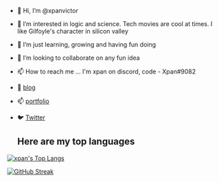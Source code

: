 - 👋 Hi, I’m @xpanvictor
- 👀 I’m interested in logic and science. Tech movies are cool at times. I like Gilfoyle's character in silicon valley
- 🌱 I’m just learning, growing and having fun doing
- 💞️ I’m looking to collaborate on any fun idea
- 📫 How to reach me ... I'm xpan on discord, code - Xpan#9082
- 📔 [blog](https://xpanvictor.github.io/)
- 📫 [portfolio](https://portfolio-xpanvictor.vercel.app)
- 🐦 [Twitter](https://twitter.com/Xpan369?t=rPJ-CMkRRvfoLXPMMjU41A&s=09)

  ## Here are my top languages
[![xpan's Top Langs](https://github-readme-stats.vercel.app/api/top-langs/?username=xpanvictor)](https://github.com/anuraghazra/github-readme-stats)


[![GitHub Streak](https://streak-stats.demolab.com?user=xpanvictor)](https://git.io/streak-stats)

<!---
xpanvictor/xpanvictor is a ✨ special ✨ repository because its `README.md` (this file) appears on your GitHub profile.
You can click the Preview link to take a look at your changes.
--->
